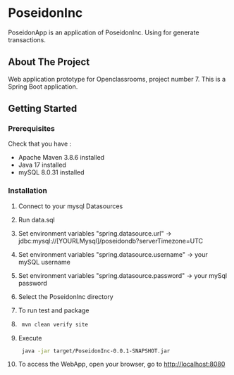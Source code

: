 # PoseidonInc

PoseidonApp is an application of PoseidonInc. Using for generate transactions.

## About The Project

Web application prototype for Openclassrooms, project number 7.
This is a Spring Boot application.

## Getting Started

### Prerequisites

Check that you have :

* Apache Maven 3.8.6 installed
* Java 17 installed
* mySQL 8.0.31 installed

### Installation

1. Connect to your mysql Datasources
2. Run data.sql
3. Set environment variables "spring.datasource.url" -> jdbc:mysql://[YOURLMysql]/poseidondb?serverTimezone=UTC
4. Set environment variables "spring.datasource.username" -> your mySQL username
5. Set environment variables "spring.datasource.password" -> your mySql password

6. Select the PoseidonInc directory
7. To run test and package
8. ```sh
    mvn clean verify site
   ```
9. Execute
   ```sh
    java -jar target/PoseidonInc-0.0.1-SNAPSHOT.jar
   ```
10. To access the WebApp, open your browser, go to [http://localhost:8080](http://localhost:8080)